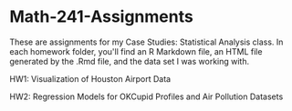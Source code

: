 # Math-241-Assignments

These are assignments for my Case Studies: Statistical Analysis class. In each homework folder, 
you'll find an R Markdown file, an HTML file generated by the .Rmd file, and the data set I was
working with. 

HW1: Visualization of Houston Airport Data

HW2: Regression Models for OKCupid Profiles and Air Pollution Datasets 
